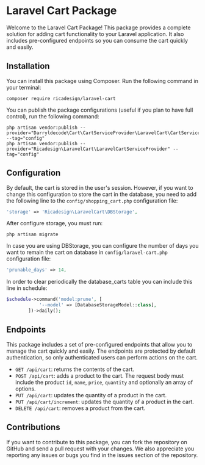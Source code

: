 # Laravel Cart Package

Welcome to the Laravel Cart Package! This package provides a complete solution for adding cart functionality to your Laravel application. It also includes pre-configured endpoints so you can consume the cart quickly and easily.

## Installation

You can install this package using Composer. Run the following command in your terminal:

```
composer require ricadesign/laravel-cart
```

You can publish the package configurations (useful if you plan to have full control), run the following command:

```
php artisan vendor:publish --provider="Darryldecode\Cart\CartServiceProvider\LaravelCart\CartServiceProvider" --tag="config"
php artisan vendor:publish --provider="Ricadesign\LaravelCart\LaravelCartServiceProvider" --tag="config"
```

## Configuration

By default, the cart is stored in the user's session. However, if you want to change this configuration to store the cart in the database, you need to add the following line to the `config/shopping_cart.php` configuration file:

```php
'storage' => 'Ricadesign\LaravelCart\DBStorage',
```

After configure storage, you must run: 

```
php artisan migrate
```

In case you are using DBStorage, you can configure the number of days you want to remain the cart on database in `config/laravel-cart.php` configuration file:

```php
'prunable_days' => 14,
```

In order to clear periodically the database_carts table you can include this line in schedule:

```php
$schedule->command('model:prune', [
            '--model' => [DatabaseStorageModel::class],
        ])->daily();
```

## Endpoints

This package includes a set of pre-configured endpoints that allow you to manage the cart quickly and easily. The endpoints are protected by default authentication, so only authenticated users can perform actions on the cart.

- `GET /api/cart`: returns the contents of the cart.
- `POST /api/cart`: adds a product to the cart. The request body must include the product `id`, `name`, `price`, `quantity` and optionally an array of options.
- `PUT /api/cart`: updates the quantity of a product in the cart.
- `PUT /api/cart/increment`: updates the quantity of a product in the cart.
- `DELETE /api/cart`: removes a product from the cart.

## Contributions

If you want to contribute to this package, you can fork the repository on GitHub and send a pull request with your changes. We also appreciate you reporting any issues or bugs you find in the issues section of the repository.
